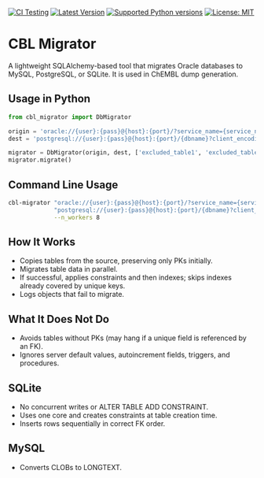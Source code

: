 [![CI Testing](https://github.com/chembl/cbl_migrator/workflows/CI/badge.svg)](https://github.com/chembl/cbl_migrator/actions?query=workflow%3ACI+branch%3Amaster)
[![Latest Version](https://img.shields.io/pypi/v/cbl_migrator.svg)](https://pypi.python.org/pypi/cbl_migrator/)
[![Supported Python versions](https://img.shields.io/pypi/pyversions/cbl_migrator.svg)](https://pypi.python.org/pypi/cbl_migrator/)
[![License: MIT](https://img.shields.io/badge/License-MIT-yellow.svg)](https://opensource.org/licenses/MIT)

# CBL Migrator

A lightweight SQLAlchemy-based tool that migrates Oracle databases to MySQL, PostgreSQL, or SQLite. It is used in ChEMBL dump generation.

## Usage in Python
```python
from cbl_migrator import DbMigrator

origin = 'oracle://{user}:{pass}@{host}:{port}/?service_name={service_name}&encoding=utf8'
dest = 'postgresql://{user}:{pass}@{host}:{port}/{dbname}?client_encoding=utf8'

migrator = DbMigrator(origin, dest, ['excluded_table1', 'excluded_table2'], n_workers=4)
migrator.migrate()
```

## Command Line Usage
```bash
cbl-migrator "oracle://{user}:{pass}@{host}:{port}/?service_name={service_name}&encoding=utf8" \
             "postgresql://{user}:{pass}@{host}:{port}/{dbname}?client_encoding=utf8" \
             --n_workers 8
```

## How It Works
- Copies tables from the source, preserving only PKs initially.  
- Migrates table data in parallel.  
- If successful, applies constraints and then indexes; skips indexes already covered by unique keys.  
- Logs objects that fail to migrate.

## What It Does Not Do
- Avoids tables without PKs (may hang if a unique field is referenced by an FK).  
- Ignores server default values, autoincrement fields, triggers, and procedures.

## SQLite
- No concurrent writes or ALTER TABLE ADD CONSTRAINT.  
- Uses one core and creates constraints at table creation time.  
- Inserts rows sequentially in correct FK order.

## MySQL
- Converts CLOBs to LONGTEXT.

